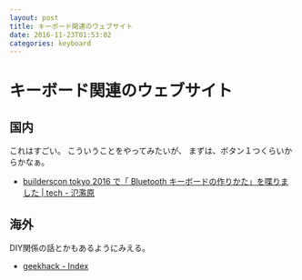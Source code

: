 ```yaml
---
layout: post
title: キーボード関連のウェブサイト
date: 2016-11-23T01:53:02
categories: keyboard
---
```


# キーボード関連のウェブサイト

## 国内

これはすごい。
こういうことをやってみたいが、
まずは、ボタン１つくらいからかなぁ。

* [builderscon tokyo 2016 で「 Bluetooth キーボードの作りかた」を喋りました | tech - 氾濫原](https://lowreal.net/2016/12/03/1)

## 海外

DIY関係の話とかもあるようにみえる。

* [geekhack - Index](https://geekhack.org/)
